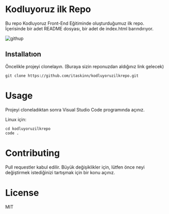 # Kodluyoruz ilk Repo
Bu repo Kodluyoruz Front-End Eğitiminde oluşturduğumuz ilk repo. İçerisinde bir adet README dosyası, bir adet de index.html barındırıyor.

![githup](https://github.com/itaskinn/kodluyoruzilkrepo/blob/main/Ekran%20G%C3%B6r%C3%BCnt%C3%BCs%C3%BC%20(9).png)

## Installatıon
Öncelikle projeyi clonelayın. (Buraya sizin reponuzdan aldığınız link gelecek)
````
git clone https://github.com/itaskinn/kodluyoruzilkrepo.git
````
# Usage
Projeyi cloneladıktan sonra Visual Studio Code programında açınız.

Linux için:

```
cd kodluyoruzilkrepo
code .
```
# Contributing
Pull requestler kabul edilir. Büyük değişiklikler için, lütfen önce neyi değiştirmek istediğinizi tartışmak için bir konu açınız.

# License

MIT